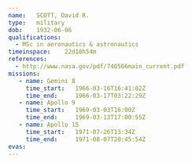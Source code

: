 ```yaml
---
name:	SCOTT, David R.
type:	military
dob:	1932-06-06
qualifications:
  - MSc in aeronautics & astronautics
timeinspace:	22d18h54m
references:
  - http://www.nasa.gov/pdf/740566main_current.pdf
missions:
   - name: Gemini 8
     time_start:   1966-03-16T16:41:02Z
     time_end:     1966-03-17T03:22:29Z
   - name: Apollo 9
     time_start:   1969-03-03T16:00Z
     time_end:     1969-03-13T17:00:55Z
   - name: Apollo 15
     time_start:   1971-07-26T13:34Z
     time_end:     1971-08-07T20:45:54Z
evas:
---
```

